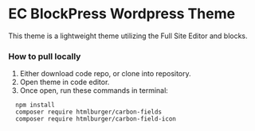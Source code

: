 
# EC BlockPress Wordpress Theme

This theme is a lightweight theme utilizing the Full Site Editor and blocks.

### How to pull locally

1. Either download code repo, or clone into repository. 
2. Open theme in code editor. 
3. Once open, run these commands in terminal:

```npm
  npm install
  composer require htmlburger/carbon-fields
  composer require htmlburger/carbon-field-icon
```
    